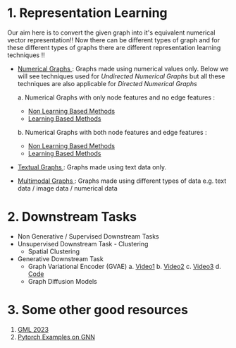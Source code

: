 # 1. Representation Learning
Our aim here is to convert the given graph into it's equivalent numerical vector representation!! Now there can be different types of graph and for these different types of graphs there are different representation learning techniques !!

- <ins> Numerical Graphs </ins> :
  Graphs made using numerical values only. Below we will see techniques used for *Undirected Numerical Graphs* but all these techniques are also applicable for *Directed Numerical Graphs*

  a. Numerical Graphs with only node features and no edge features : 
  - [Non Learning Based Methods](https://khetansarvesh.medium.com/introduction-to-graph-neural-networks-gnn-a145a81a81dc)
  - [Learning Based Methods](https://khetansarvesh.medium.com/graph-representation-learning-using-graph-convolution-attention-network-452732f69027)
  
  b. Numerical Graphs with both node features and edge features :
  - [Non Learning Based Methods]()
  - [Learning Based Methods]()
    

- <ins> Textual Graphs </ins> :
  Graphs made using text data only.

- <ins> Multimodal Graphs </ins> :
  Graphs made using different types of data e.g. text data / image data / numerical data

# 2. Downstream Tasks
- Non Generative / Supervised Downstream Tasks
- Unsupervised Downstream Task - Clustering
  - Spatial Clustering
- Generative Downstream Task
  - Graph Variational Encoder (GVAE)
    a. [Video1](https://www.youtube.com/watch?v=ZyiW_ibeDGc)
    b. [Video2](https://www.youtube.com/watch?v=xoSU9aDSy4U)
    c. [Video3](https://www.youtube.com/watch?v=F45X7e6QS4E)
    d. [Code](https://github.com/deepfindr/gvae)
  - Graph Diffusion Models
   
# 3. Some other good resources
1. [GML 2023](https://github.com/xbresson/GML2023/tree/main)
2. [Pytorch Examples on GNN](https://github.com/pyg-team/pytorch_geometric/tree/master/examples)
